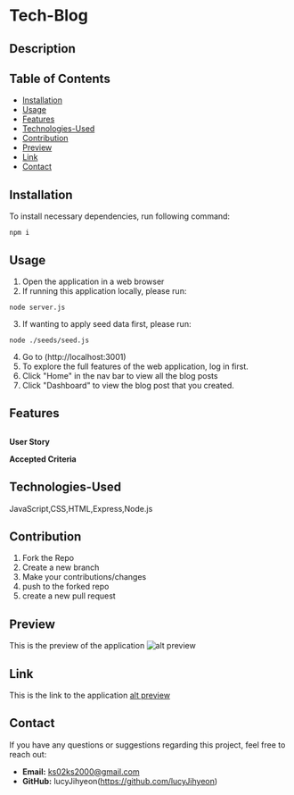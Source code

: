 # Tech-Blog

## Description


## Table of Contents
- [Installation](#installation)
- [Usage](#usage)
- [Features](#features)
- [Technologies-Used](#technologies-used)
- [Contribution](#contribution)
- [Preview](#preview)
- [Link](#link)
- [Contact](#contact)

## Installation 
To install necessary dependencies, run following command:
```
npm i

```

## Usage
1. Open the application in a web browser 
2. If running this application locally, please run:
``` 
node server.js
```
3. If wanting to apply seed data first, please run:
```
node ./seeds/seed.js
```
4. Go to (http://localhost:3001)
5. To explore the full features of the web application, log in first.
6. Click "Home" in the nav bar to view all the blog posts
7. Click "Dashboard" to view the blog post that you created.



## Features

## 
**User Story**


**Accepted Criteria**


## Technologies-Used
JavaScript,CSS,HTML,Express,Node.js



## Contribution 
1. Fork the Repo 
2. Create a new branch 
3. Make your contributions/changes 
4. push to the forked repo 
5. create a new pull request



## Preview 

This is the preview of the application 
![alt preview]()

## Link

This is the link to the application
[alt preview]()

## Contact

If you have any questions or suggestions regarding this project, feel free to reach out:

- **Email:** ks02ks2000@gmail.com
- **GitHub:** lucyJihyeon(https://github.com/lucyJihyeon)

